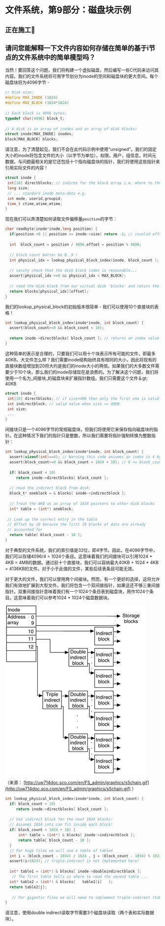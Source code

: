 # 文件系统，第9部分：磁盘块示例

## 正在施工🚧

## 请问您能解释一下文件内容如何存储在简单的基于i节点的文件系统中的简单模型吗？

当然！要回答这个问题，我们将构建一个虚拟磁盘，然后编写一些C代码来访问其内容。我们的文件系统将可用字节划分为inode的空间和磁盘块的更大空间。每个磁盘块将为4096字节 -

```c
// Disk size:
#define MAX_INODE (1024)
#define MAX_BLOCK (1024*1024)

// Each block is 4096 bytes:
typedef char[4096] block_t;

// A disk is an array of inodes and an array of disk blocks:
struct inode[MAX_INODE] inodes;
block[MAX_BLOCK] blocks;
```

请注意，为了清楚起见，我们不会在此代码示例中使用“unsigned”。我们的固定大小的inode将包含文件的大小（以字节为单位），权限，用户，组信息，时间元数据。与问题最相关的是它还包括十个指向磁盘块的指针，我们将使用这些指针来引用实际文件的内容！

```c
struct inode {
 int[10] directblocks; // indices for the block array i.e. where to the find the file's content
 long size;
 // ... standard inode meta-data e.g.
 int mode, userid,groupid;
 time_t ctime,atime,mtime;
}
```

现在我们可以弄清楚如何读取文件偏移量`position`的字节：

```c
char readbyte(inode*inode,long position) {
  if(position <0 || position >= inode->size) return -1; // invalid offset

  int  block_count = position / 4096,offset = position % 4096;

  // block count better be 0..9 !
  int physical_idx = lookup_physical_block_index(inode, block_count );

  // sanity check that the disk block index is reasonable...
  assert(physical_idx >=0 && physical_idx < MAX_BLOCK);

  // read the disk block from our virtual disk 'blocks' and return the specific byte
  return blocks[physical_idx][offset];
}
```

我们的lookup_physical_block的初始版本很简单 - 我们可以使用10个直接块的表格！

```c
int lookup_physical_block_index(inode*inode, int block_count) {
  assert(block_count>=0 && block_count < 10);

  return inode->directblocks[ block_count ]; // returns an index value between [0,MAX_BLOCK)
}
```

这种简单的表示是合理的，只要我们可以用十个块表示所有可能的文件，即最多40KB。大文件怎么样？我们需要inode结构始终具有相同的大小，因此将现有的直接块数组增加到20将大约是我们的inode大小的两倍。如果我们的大多数文件需要少于10个块，那么我们的inode存储现在是浪费的。为了解决这个问题，我们将使用一个名为_间接块_的磁盘块来扩展指针数组。我们只需要这个文件＆gt; 40KB

```c
struct inode {
 int[10] directblocks; // if size<4KB then only the first one is valid
 int indirectblock; // valid value when size >= 40KB
 int size;
 ...
}
```

间接块只是一个4096字节的常规磁盘块，但我们将使用它来保存指向磁盘块的指针。在这种情况下我们的指针只是整数，所以我们需要将指针强制转换为整数指针：

```c
int lookup_physical_block_index(inode*inode, int block_count) {
  assert(sizeof(int)==4); // Warning this code assumes an index is 4 bytes!
  assert(block_count>=0 && block_count < 1024 + 10); // 0 <= block_count< 1034

  if( block_count < 10)
     return inode->directblocks[ block_count ];

  // read the indirect block from disk:
  block_t* oneblock = & blocks[ inode->indirectblock ];

  // Treat the 4KB as an array of 1024 pointers to other disk blocks
  int* table = (int*) oneblock;

 // Look up the correct entry in the table
 // Offset by 10 because the first 10 blocks of data are already 
 // accounted for
  return table[ block_count - 10 ];
}
```

对于典型的文件系统，我们的索引值是32位，即4字节。因此，在4096字节中，我们可以存储4096/4 = 1024个条目。这意味着我们的间接块可以引用1024 * 4KB = 4MB的数据。通过前十个直接块，我们可以容纳最大40KB + 1024 * 4KB = 4136KB的文件。对于小于此值的文件，某些后续表条目可能无效。

对于更大的文件，我们可以使用两个间接块。然而，有一个更好的选择，这将允许我们有效地扩展到大型文件。我们将包含一个双间接指针，如果这还不够三重间接指针。双重间接指针意味着我们有一个1024个条目表到磁盘块，用作1024个条目。这意味着我们可以参考1024 * 1024个磁盘数据块。

![inode disk blocks for data](img/c012049198839822b4b9b3716bf1ddff.jpg)

（来源： [http://uw714doc.sco.com/en/FS_admin/graphics/s5chain.gif](http://uw714doc.sco.com/en/FS_admin/graphics/s5chain.gif) ）

```c
int lookup_physical_block_index(inode*inode, int block_count) {
  if( block_count < 10)
     return inode->directblocks[ block_count ];

  // Use indirect block for the next 1024 blocks:
  // Assumes 1024 ints can fit inside each block!
  if( block_count < 1024 + 10) {   
      int* table = (int*) & blocks[ inode->indirectblock ];
      return table[ block_count - 10 ];
  }
  // For huge files we will use a table of tables
  int i = (block_count - 1034) / 1024 , j = (block_count - 1034) % 1024;
  assert(i<1024); // triple-indirect is not implemented here!

  int* table1 = (int*) & blocks[ inode->doubleindirectblock ];
   // The first table tells us where to read the second table ...
  int* table2 = (int*) & blocks[   table1[i]   ];
  return table2[j];

   // For gigantic files we will need to implement triple-indirect (table of tables of tables)
}
```

请注意，使用double indirect读取字节需要3个磁盘块读取（两个表和实际数据块）。